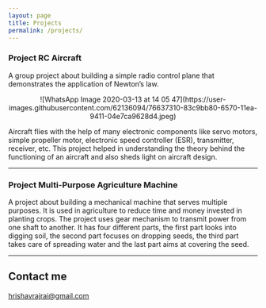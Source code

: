 ```yaml
---
layout: page
title: Projects
permalink: /projects/
---
```


### Project RC Aircraft 

A group project about building a simple radio control plane that demonstrates the application of Newton’s law. 

<p align="center">
  ![WhatsApp Image 2020-03-13 at 14 05 47](https://user-images.githubusercontent.com/62136094/76637310-83c9bb80-6570-11ea-9411-04e7ca9628d4.jpeg)
</p>

Aircraft flies with the help of many electronic components like servo motors, simple propeller motor, electronic speed controller (ESR), transmitter, receiver, etc. This project helped in understanding the theory behind the functioning of an aircraft and also sheds light on aircraft design.

***

### Project Multi-Purpose Agriculture Machine 

A project about building a mechanical machine that serves multiple purposes. It is used in agriculture to reduce time and money invested in planting crops. The project uses gear mechanism to transmit power from one shaft to another. It has four different parts, the first part looks into digging soil, the second part focuses on dropping seeds, the third part takes care of spreading water and the last part aims at covering the seed.

***

## Contact me

[hrishavrajrai@gmail.com](mailto:hrishavrajrai@gmail.com)
